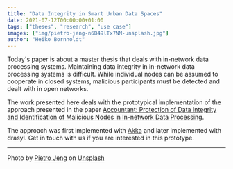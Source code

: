 ```yaml
---
title: "Data Integrity in Smart Urban Data Spaces"
date: 2021-07-12T00:00:00+01:00
tags: ["theses", "research", "use case"]
images: ["img/pietro-jeng-n6B49lTx7NM-unsplash.jpg"]
author: "Heiko Bornholdt"
---
```


Today's paper is about a master thesis that deals with in-network data processing systems.
Maintaining data integrity in in-network data processing systems is difficult.
While individual nodes can be assumed to cooperate in closed systems, malicious participants must be detected and dealt with in open networks.
<!--more-->
The work presented here deals with the prototypical implementation of the approach presented in the paper [Accountant: Protection of Data Integrity and Identification of Malicious Nodes in In-network Data Processing](https://www.scitepress.org/Papers/2020/89744/89744.pdf).

The approach was first implemented with [Akka](https://akka.io/) and later implemented with drasyl.
Get in touch with us if you are interested in this prototype.

---

Photo by [Pietro Jeng](https://unsplash.com/@pietrozj) on [Unsplash](https://unsplash.com/)